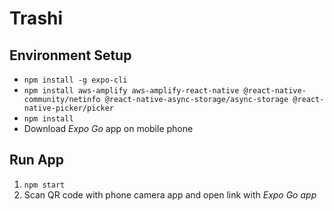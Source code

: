 # Trashi

## Environment Setup
* `npm install -g expo-cli`
* `npm install aws-amplify aws-amplify-react-native @react-native-community/netinfo @react-native-async-storage/async-storage @react-native-picker/picker`
* `npm install`
* Download *Expo Go* app on mobile phone

## Run App
1. `npm start`
2. Scan QR code with phone camera app and open link with *Expo Go app*
